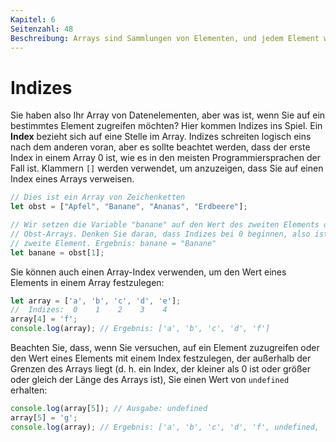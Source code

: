 ```yaml
---
Kapitel: 6
Seitenzahl: 48
Beschreibung: Arrays sind Sammlungen von Elementen, und jedem Element wird eine numerische Position zugewiesen, die als Index bezeichnet wird. Indizes sind nullbasiert, das bedeutet, das erste Element eines Arrays hat den Index 0, das zweite den Index 1 und so weiter.
---
```

# Indizes

Sie haben also Ihr Array von Datenelementen, aber was ist, wenn Sie auf ein bestimmtes Element zugreifen möchten? Hier kommen Indizes ins Spiel. Ein **Index** bezieht sich auf eine Stelle im Array. Indizes schreiten logisch eins nach dem anderen voran, aber es sollte beachtet werden, dass der erste Index in einem Array 0 ist, wie es in den meisten Programmiersprachen der Fall ist. Klammern `[]` werden verwendet, um anzuzeigen, dass Sie auf einen Index eines Arrays verweisen.

```javascript
// Dies ist ein Array von Zeichenketten
let obst = ["Apfel", "Banane", "Ananas", "Erdbeere"];

// Wir setzen die Variable "banane" auf den Wert des zweiten Elements des
// Obst-Arrays. Denken Sie daran, dass Indizes bei 0 beginnen, also ist 1 das
// zweite Element. Ergebnis: banane = "Banane"
let banane = obst[1];
```

Sie können auch einen Array-Index verwenden, um den Wert eines Elements in einem Array festzulegen:

```javascript
let array = ['a', 'b', 'c', 'd', 'e'];
//  Indizes:  0    1    2    3    4
array[4] = 'f';
console.log(array); // Ergebnis: ['a', 'b', 'c', 'd', 'f']
```

Beachten Sie, dass, wenn Sie versuchen, auf ein Element zuzugreifen oder den Wert eines Elements mit einem Index festzulegen, der außerhalb der Grenzen des Arrays liegt (d. h. ein Index, der kleiner als 0 ist oder größer oder gleich der Länge des Arrays ist), Sie einen Wert von `undefined` erhalten:

```javascript
console.log(array[5]); // Ausgabe: undefined
array[5] = 'g';
console.log(array); // Ergebnis: ['a', 'b', 'c', 'd', 'f', undefined, 'g']
```
